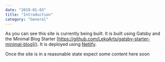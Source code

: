 ```yaml
---
date: "2019-01-03"
title: "Introduction"
category: "General"
---
```


As you can see this site is currently being built. It is built using Gatsby and the Minimal Blog Starter [https://github.com/LekoArts/gatsby-starter-minimal-blog](). It is deployed using [Netlify](https://www.netlify.com/).

Once the site is in a reasonable state expect some content here soon